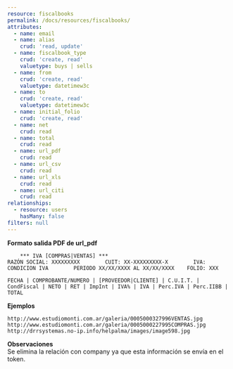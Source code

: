 ```yaml
---
resource: fiscalbooks
permalink: /docs/resources/fiscalbooks/
attributes:
  - name: email
  - name: alias
    crud: 'read, update'
  - name: fiscalbook_type
    crud: 'create, read'
    valuetype: buys | sells
  - name: from
    crud: 'create, read'
    valuetype: datetimew3c
  - name: to
    crud: 'create, read'
    valuetype: datetimew3c
  - name: initial_folio
    crud: 'create, read'
  - name: net
    crud: read
  - name: total
    crud: read
  - name: url_pdf
    crud: read
  - name: url_csv
    crud: read
  - name: url_xls
    crud: read
  - name: url_citi
    crud: read
relationships:
  - resource: users
    hasMany: false
filters: null
---
```


**Formato salida PDF de url_pdf**

```
    *** IVA [COMPRAS|VENTAS] ***
RAZÓN SOCIAL: XXXXXXXXX        CUIT: XX-XXXXXXXXX-X        IVA: CONDICION IVA        PERIODO XX/XX/XXXX AL XX/XX/XXXX    FOLIO: XXX

FECHA | COMPROBANTE/NUMERO | [PROVEEDOR|CLIENTE] | C.U.I.T. | CondFiscal | NETO | RET | ImpInt | IVA% | IVA | Perc.IVA | Perc.IIBB | TOTAL
```

**Ejemplos**

```
http://www.estudiomonti.com.ar/galeria/0005000327996VENTAS.jpg  
http://www.estudiomonti.com.ar/galeria/0005000227995COMPRAS.jpg  
http://drrsystemas.no-ip.info/helpalma/images/image598.jpg
```

**Observaciones**<br>
Se elimina la relación con company ya que esta información se envía en el token.
